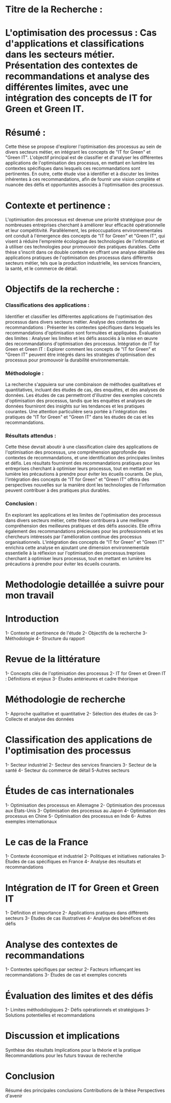 # Titre de la Recherche :
# L'optimisation des processus : Cas d'applications et classifications dans les secteurs métier. Présentation des contextes de recommandations et analyse des différentes limites, avec une intégration des concepts de IT for Green et Green IT.

# Résumé :
Cette thèse se propose d'explorer l'optimisation des processus au sein de divers secteurs métier, en intégrant les concepts de "IT for Green" et "Green IT". L'objectif principal est de classifier et d'analyser les différentes applications de l'optimisation des processus, en mettant en lumière les contextes spécifiques dans lesquels ces recommandations sont pertinentes. En outre, cette étude vise à identifier et à discuter les limites inhérentes à ces recommandations, afin de fournir une vision complète et nuancée des défis et opportunités associés à l'optimisation des processus.

# Contexte et pertinence :
L'optimisation des processus est devenue une priorité stratégique pour de nombreuses entreprises cherchant à améliorer leur efficacité opérationnelle et leur compétitivité. Parallèlement, les préoccupations environnementales ont conduit à l'émergence des concepts de "IT for Green" et "Green IT", qui visent à réduire l'empreinte écologique des technologies de l'information et à utiliser ces technologies pour promouvoir des pratiques durables. Cette thèse s'inscrit dans ce double contexte en offrant une analyse détaillée des applications pratiques de l'optimisation des processus dans différents secteurs métier, tels que la production industrielle, les services financiers, la santé, et le commerce de détail.

# Objectifs de la recherche :

### Classifications des applications : 
Identifier et classifier les différentes applications de l'optimisation des processus dans divers secteurs métier.
Analyse des contextes de recommandations : Présenter les contextes spécifiques dans lesquels les recommandations d'optimisation sont formulées et appliquées.
Évaluation des limites : Analyser les limites et les défis associés à la mise en œuvre des recommandations d'optimisation des processus.
Intégration de IT for Green et Green IT : Explorer comment les concepts de "IT for Green" et "Green IT" peuvent être intégrés dans les stratégies d'optimisation des processus pour promouvoir la durabilité environnementale.
### Méthodologie :
La recherche s'appuiera sur une combinaison de méthodes qualitatives et quantitatives, incluant des études de cas, des enquêtes, et des analyses de données. Les études de cas permettront d'illustrer des exemples concrets d'optimisation des processus, tandis que les enquêtes et analyses de données fourniront des insights sur les tendances et les pratiques courantes. Une attention particulière sera portée à l'intégration des pratiques de "IT for Green" et "Green IT" dans les études de cas et les recommandations.

### Résultats attendus :
Cette thèse devrait aboutir à une classification claire des applications de l'optimisation des processus, une compréhension approfondie des contextes de recommandations, et une identification des principales limites et défis. Les résultats fourniront des recommandations pratiques pour les entreprises cherchant à optimiser leurs processus, tout en mettant en lumière les précautions à prendre pour éviter les écueils courants. De plus, l'intégration des concepts de "IT for Green" et "Green IT" offrira des perspectives nouvelles sur la manière dont les technologies de l'information peuvent contribuer à des pratiques plus durables.

### Conclusion :
En explorant les applications et les limites de l'optimisation des processus dans divers secteurs métier, cette thèse contribuera à une meilleure compréhension des meilleures pratiques et des défis associés. Elle offrira également des recommandations précieuses pour les professionnels et les chercheurs intéressés par l'amélioration continue des processus organisationnels. L'intégration des concepts de "IT for Green" et "Green IT" enrichira cette analyse en ajoutant une dimension environnementale essentielle à la réflexion sur l'optimisation des processus.treprises cherchant à optimiser leurs processus, tout en mettant en lumière les précautions à prendre pour éviter les écueils courants.


# Methodologie detaillée a suivre pour mon travail

# Introduction
1- Contexte et pertinence de l'étude
2- Objectifs de la recherche
3- Méthodologie
4- Structure du rapport
# Revue de la littérature
1- Concepts clés de l'optimisation des processus
2- IT for Green et Green IT : Définitions et enjeux
3- Études antérieures et cadre théorique
# Méthodologie de recherche
1- Approche qualitative et quantitative
2- Sélection des études de cas
3- Collecte et analyse des données
# Classification des applications de l'optimisation des processus
1- Secteur industriel
2- Secteur des services financiers
3- Secteur de la santé
4- Secteur du commerce de détail
5-Autres secteurs
# Études de cas internationales
1- Optimisation des processus en Allemagne
2- Optimisation des processus aux États-Unis
3- Optimisation des processus au Japon
4- Optimisation des processus en Chine
5- Optimisation des processus en Inde
6- Autres exemples internationaux
# Le cas de la France
1- Contexte économique et industriel
2- Politiques et initiatives nationales
3- Études de cas spécifiques en France
4- Analyse des résultats et recommandations
# Intégration de IT for Green et Green IT
1- Définition et importance
2- Applications pratiques dans différents secteurs
3- Études de cas illustratives
4- Analyse des bénéfices et des défis
# Analyse des contextes de recommandations
1- Contextes spécifiques par secteur
2- Facteurs influençant les recommandations
3- Études de cas et exemples concrets
# Évaluation des limites et des défis
1- Limites méthodologiques
2- Défis opérationnels et stratégiques
3- Solutions potentielles et recommandations
# Discussion et implications
Synthèse des résultats
Implications pour la théorie et la pratique
Recommandations pour les futurs travaux de recherche
# Conclusion
Résumé des principales conclusions
Contributions de la thèse
Perspectives d'avenir










